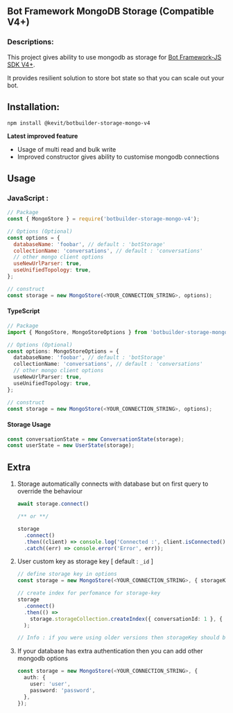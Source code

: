 Bot Framework MongoDB Storage (Compatible V4+)
--------------------------------

### Descriptions:

This project gives ability to use mongodb as storage for [Bot Framework-JS SDK V4+](https://github.com/Microsoft/botbuilder-js).

It provides resilient solution to store bot state so that you can scale out your bot.



## Installation:
```
npm install @kevit/botbuilder-storage-mongo-v4
```

**Latest improved feature**

- Usage of multi read and bulk write
- Improved constructor gives ability to customise mongodb connections



## Usage

### JavaScript : 

```javascript
// Package
const { MongoStore } = require('botbuilder-storage-mongo-v4');

// Options (Optional)
const options = {
  databaseName: 'foobar', // default : 'botStorage'
  collectionName: 'conversations', // default : 'conversations'
  // other mongo client options
  useNewUrlParser: true,
  useUnifiedTopology: true,
};

// construct
const storage = new MongoStore(<YOUR_CONNECTION_STRING>, options);
```

#### TypeScript

``` typescript
// Package
import { MongoStore, MongoStoreOptions } from 'botbuilder-storage-mongo-v4';

// Options (Optional)
const options: MongoStoreOptions = {
  databaseName: 'foobar', // default : 'botStorage'
  collectionName: 'conversations', // default : 'conversations'
  // other mongo client options
  useNewUrlParser: true,
  useUnifiedTopology: true,
};

// construct
const storage = new MongoStore(<YOUR_CONNECTION_STRING>, options);
```

#### Storage Usage

```typescript
const conversationState = new ConversationState(storage);
const userState = new UserState(storage);
```



## Extra

1. Storage automatically connects with database but on first query to override the behaviour

   ```typescript
   await storage.connect()
   
   /** or **/
   
   storage
     .connect()
     .then((client) => console.log('Connected :', client.isConnected()))
     .catch((err) => console.error('Error', err));
   ```

2. User custom key as storage key  [ default : `_id` ]

   ```typescript
   // define storage key in options
   const storage = new MongoStore(<YOUR_CONNECTION_STRING>, { storageKey: 'conversationId' });
   
   // create index for perfomance for storage-key
   storage
     .connect()
     .then(() =>
       storage.storageCollection.createIndex({ conversationId: 1 }, { unique: true, background: true })
     );
   
   // Info : if you were using older versions then storageKey should be "key" ( options = { storageKey: 'key' } )
   ```

3. If your database has extra authentication then you can add other mongodb options

   ```typescript
   const storage = new MongoStore(<YOUR_CONNECTION_STRING>, {
     auth: {
       user: 'user',
       password: 'password',
     },
   });
   ```

   